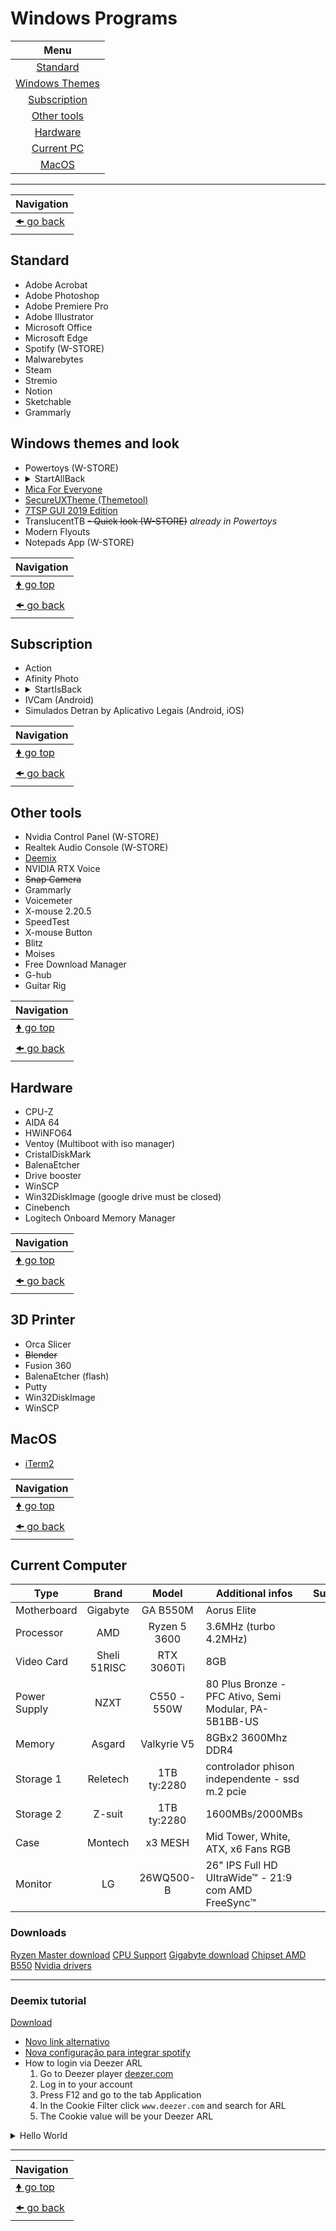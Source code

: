 # Windows Programs

| Menu                                       |
| :----------------------------------------: |
| [Standard](#standard)                      |
| [Windows Themes](#windows-themes-and-look) |
| [Subscription](#subscription)              |
| [Other tools](#other-tools)                |
| [Hardware](#hardware)                      |
| [Current PC](#current-computer)            |
| [MacOS](#macos)                            |

---

| Navigation                |
| ------------------------- |
| [🠜 go back](./readme.md) |

## Standard

- Adobe Acrobat
- Adobe Photoshop
- Adobe Premiere Pro
- Adobe Illustrator
- Microsoft Office
- Microsoft Edge
- Spotify (W-STORE)
- Malwarebytes
- Steam
- Stremio
- Notion
- Sketchable
- Grammarly

## Windows themes and look

- Powertoys (W-STORE)
- <details><summary>StartAllBack</summary>
  2DC92F4B-43A5-AE29-7395-00006EF1BF4E
  </details>
- [Mica For Everyone](https://github.com/MicaForEveryone/MicaForEveryone)
- [SecureUXTheme (Themetool)](https://github.com/namazso/SecureUxTheme)
- [7TSP GUI 2019 Edition](https://www.deviantart.com/devillnside/art/7TSP-GUI-2019-Edition-804769422)
- TranslucentTB
~~- Quick look (W-STORE)~~ *already in Powertoys*
- Modern Flyouts
- Notepads App (W-STORE)

| Navigation                     |
| ------------------------------ |
| [🠝 go top](#windows-programs) |
| [🠜 go back](./readme.md)      |

## Subscription

- Action
- Afinity Photo
- <details><summary>StartIsBack</summary>
  2DC92F4B-43A5-AE29-7395-00006EF1BF4E
  </details>
- IVCam (Android)
- Simulados Detran by Aplicativo Legais (Android, iOS)

| Navigation                     |
| ------------------------------ |
| [🠝 go top](#windows-programs) |
| [🠜 go back](./readme.md)      |

## Other tools

- Nvidia Control Panel (W-STORE)
- Realtek Audio Console (W-STORE)
- [Deemix](#deemix-tutorial)
- NVIDIA RTX Voice
- ~~Snap Camera~~
- Grammarly
- Voicemeter
- X-mouse 2.20.5
- SpeedTest
- X-mouse Button
- Blitz
- Moises
- Free Download Manager
- G-hub
- Guitar Rig

| Navigation                     |
| ------------------------------ |
| [🠝 go top](#windows-programs) |
| [🠜 go back](./readme.md)      |

## Hardware

- CPU-Z
- AIDA 64
- HWiNFO64
- Ventoy (Multiboot with iso manager)
- CristalDiskMark
- BalenaEtcher
- Drive booster
- WinSCP
- Win32DiskImage (google drive must be closed)
- Cinebench
- Logitech Onboard Memory Manager

| Navigation                     |
| ------------------------------ |
| [🠝 go top](#windows-programs) |
| [🠜 go back](./readme.md)      |

## 3D Printer

- Orca Slicer
- ~~Blender~~
- Fusion 360
- BalenaEtcher (flash)
- Putty
- Win32DiskImage
- WinSCP

## MacOS

- [iTerm2](https://iterm2.com/downloads.html)

| Navigation                     |
| ------------------------------ |
| [🠝 go top](#windows-programs) |
| [🠜 go back](./readme.md)      |

## Current Computer

| Type         | Brand        | Model        | Additional infos                                      | Support |
| ------------ | :----------: | :----------: | ----------------------------------------------------- | ------- |
| Motherboard  | Gigabyte     | GA B550M     | Aorus Elite                                           |         |
| Processor    | AMD          | Ryzen 5 3600 | 3.6MHz (turbo 4.2MHz)                                 |         |
| Video Card   | Sheli 51RISC | RTX 3060Ti   | 8GB                                                   |         |
| Power Supply | NZXT         | C550 - 550W  | 80 Plus Bronze - PFC Ativo, Semi Modular, PA-5B1BB-US |         |
| Memory       | Asgard       | Valkyrie V5  | 8GBx2 3600Mhz DDR4                                    |         |
| Storage 1    | Reletech     | 1TB ty:2280  | controlador phison independente - ssd m.2 pcie        |         |
| Storage 2    | Z-suit       | 1TB ty:2280  | 1600MBs/2000MBs                                       |         |
| Case         | Montech      | x3 MESH      | Mid Tower, White, ATX,  x6 Fans RGB                   |         |
| Monitor      | LG           | 26WQ500-B    | 26" IPS Full HD UltraWide™ - 21:9 com AMD FreeSync™   |         |

### Downloads

[Ryzen Master download](https://www.amd.com/en/technologies/ryzen-master)
[CPU Support](https://www.amd.com/en/support/cpu/amd-ryzen-processors/amd-ryzen-5-desktop-processors/amd-ryzen-5-3600)
[Gigabyte download](https://www.gigabyte.com/Motherboard/B550M-AORUS-ELITE-rev-1x/support#support-dl-driver)
[Chipset AMD B550](https://www.amd.com/en/support/chipsets/amd-socket-am4/b550)
[Nvidia drivers](https://www.nvidia.com/download/index.aspx)

---

### Deemix tutorial

[Download](https://deemix.app/gui)

- [Novo link alternativo](https://semenrolacao.com.br/novo-link-deemix-2023/)
- [Nova configuração para integrar spotify](https://semenrolacao.com.br/configuracao-para-integrar-deemix-com-spotify/)
- How to login via Deezer ARL
    1. Go to Deezer player [deezer.com](https://deezer.com/)
    2. Log in to your account
    3. Press F12 and go to the tab Application
    4. In the Cookie Filter click `www.deezer.com` and search for ARL
    5. The Cookie value will be your Deezer ARL

<details>
<summary>Hello  World</summary>
<i>Fem Er Rep Bicy Clerk Recy Can Dign Reli Enlis Oxy Wild</i>
</details>

---

| Navigation                     |
| ------------------------------ |
| [🠝 go top](#windows-programs) |
| [🠜 go back](./readme.md)      |
